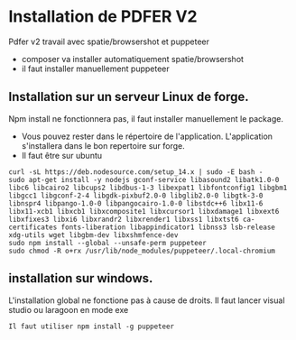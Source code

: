 # Installation de PDFER V2
Pdfer v2 travail avec spatie/browsershot et puppeteer
* composer va installer automatiquement spatie/browsershot
* il faut installer manuellement puppeteer

## Installation sur un serveur Linux de forge. 
Npm install ne fonctionnera pas, il faut installer manuellement le package. 
* Vous pouvez rester dans le répertoire de l'application. L'application s'installera dans le bon repertoire sur forge. 
* Il faut être sur ubuntu
```
curl -sL https://deb.nodesource.com/setup_14.x | sudo -E bash -
sudo apt-get install -y nodejs gconf-service libasound2 libatk1.0-0 libc6 libcairo2 libcups2 libdbus-1-3 libexpat1 libfontconfig1 libgbm1 libgcc1 libgconf-2-4 libgdk-pixbuf2.0-0 libglib2.0-0 libgtk-3-0 libnspr4 libpango-1.0-0 libpangocairo-1.0-0 libstdc++6 libx11-6 libx11-xcb1 libxcb1 libxcomposite1 libxcursor1 libxdamage1 libxext6 libxfixes3 libxi6 libxrandr2 libxrender1 libxss1 libxtst6 ca-certificates fonts-liberation libappindicator1 libnss3 lsb-release xdg-utils wget libgbm-dev libxshmfence-dev
sudo npm install --global --unsafe-perm puppeteer
sudo chmod -R o+rx /usr/lib/node_modules/puppeteer/.local-chromium
```

## installation sur windows. 
L'installation global ne fonctione pas à cause de droits. 
Il faut lancer visual studio ou laragoon en mode exe
```
Il faut utiliser npm install -g puppeteer
```
